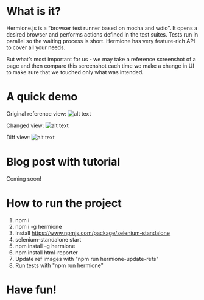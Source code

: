 # What is it?
Hermione.js is a “browser test runner based on mocha and wdio”.
It opens a desired browser and performs actions defined in the test suites.
Tests run in parallel so the waiting process is short.
Hermione has very feature-rich API to cover all your needs.

But what’s most important for us - we may take a reference screenshot of a page and then compare this screenshot each time we make a change in UI to make sure that we touched only what was intended.

# A quick demo

Original reference view:
![alt text](https://raw.githubusercontent.com/meph1k/Hermione-CSS-Regression-Testing-Example/master/my/hermione-reports)

Changed view:
![alt text](https://raw.githubusercontent.com/meph1k/Hermione-CSS-Regression-Testing-Example/master/my/hermione-reports)

Diff view:
![alt text](https://raw.githubusercontent.com/meph1k/Hermione-CSS-Regression-Testing-Example/master/my/hermione-reports)

# Blog post with tutorial
Coming soon!

# How to run the project

1. npm i
2. npm i -g hermione
3. Install https://www.npmjs.com/package/selenium-standalone
4. selenium-standalone start
5. npm install -g hermione
6. npm install html-reporter
7. Update ref images with "npm run hermione-update-refs"
8. Run tests with "npm run hermione"

# Have fun!

